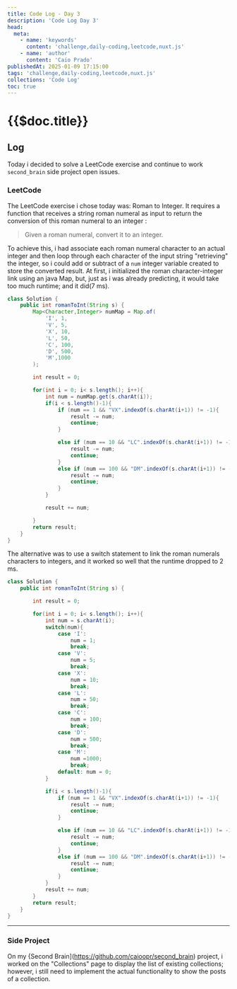 ```yaml
---
title: Code Log - Day 3
description: 'Code Log Day 3'
head:
  meta:
    - name: 'keywords'
      content: 'challenge,daily-coding,leetcode,nuxt.js'
    - name: 'author'
      content: 'Caio Prado'
publishedAt: 2025-01-09 17:15:00
tags: 'challenge,daily-coding,leetcode,nuxt.js'
collections: 'Code Log'
toc: true
---
```


# {{$doc.title}}

## Log

Today i decided to solve a LeetCode exercise and continue to work `second_brain` side project open issues.

### LeetCode

The LeetCode exercise i chose today was: Roman to Integer.
It requires a function that receives a string roman numeral as input to return the conversion of this roman numeral to an integer :

> Given a roman numeral, convert it to an integer.

To achieve this, i had associate each roman numeral character to an actual integer and then loop through each character of the input string "retrieving" the integer, so i could add or subtract of a `num` integer variable created to store the converted result. At first, i initialized the roman character-integer link using an java Map, but, just as i was already predicting, it would take too much runtime; and it did(7 ms).

```java
class Solution {
    public int romanToInt(String s) {
        Map<Character,Integer> numMap = Map.of(
            'I', 1,
            'V', 5,
            'X', 10,
            'L', 50,
            'C', 100,
            'D', 500,
            'M',1000
        );

        int result = 0;

        for(int i = 0; i< s.length(); i++){
            int num = numMap.get(s.charAt(i));
            if(i < s.length()-1){
                if (num == 1 && "VX".indexOf(s.charAt(i+1)) != -1){
                    result -= num;
                    continue;
                }

                else if (num == 10 && "LC".indexOf(s.charAt(i+1)) != -1){
                    result -= num;
                    continue;
                }
                else if (num == 100 && "DM".indexOf(s.charAt(i+1)) != -1){
                    result -= num;
                    continue;
                }
            }

            result += num;

        }
        return result;
    }
}
```

The alternative was to use a switch statement to link the roman numerals characters to integers, and it worked so well that the runtime dropped to 2 ms.

```java
class Solution {
    public int romanToInt(String s) {

        int result = 0;

        for(int i = 0; i< s.length(); i++){
            int num = s.charAt(i);
            switch(num){
                case 'I':
                    num = 1;
                    break;
                case 'V':
                    num = 5;
                    break;
                case 'X':
                    num = 10;
                    break;
                case 'L':
                    num = 50;
                    break;
                case 'C':
                    num = 100;
                    break;
                case 'D':
                    num = 500;
                    break;
                case 'M':
                    num =1000;
                    break;
                default: num = 0;
            }

            if(i < s.length()-1){
                if (num == 1 && "VX".indexOf(s.charAt(i+1)) != -1){
                    result -= num;
                    continue;
                }

                else if (num == 10 && "LC".indexOf(s.charAt(i+1)) != -1){
                    result -= num;
                    continue;
                }
                else if (num == 100 && "DM".indexOf(s.charAt(i+1)) != -1){
                    result -= num;
                    continue;
                }
            }
            result += num;
        }
        return result;
    }
}
```

---

### Side Project

On my {Second Brain](https://github.com/caioopr/second_brain) project, i worked on the "Collections" page to display the list of existing collections; however, i still need to implement the actual functionality to show the posts of a collection.
